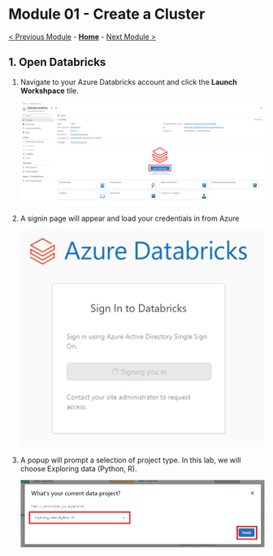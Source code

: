 # Module 01 - Create a Cluster

[< Previous Module](../Modules/module00.md) - **[Home](../README.md)** - [Next Module >](../Modules/module02.md)


## 1. Open Databricks

1. Navigate to your Azure Databricks account and click the **Launch Workshpace** tile.

    ![Launch Workspace](../Images/Module01/LaunchWorkspace.png)

2. A signin page will appear and load your credentials in from Azure
   
   ![Signin](../Images/Module01/signin.png)
   
3. A popup will prompt a selection of project type. In this lab, we will choose Exploring data (Python, R).

    ![Initial Prompt](../Images/Module01/intialprompt.png)
